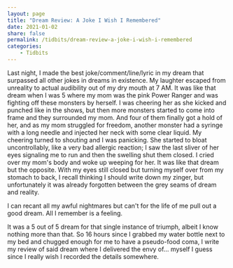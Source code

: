 ```yaml
---
layout: page
title: "Dream Review: A Joke I Wish I Remembered"
date: 2021-01-02
share: false
permalink: /tidbits/dream-review-a-joke-i-wish-i-remembered
categories:
    - Tidbits
---
```


Last night, I made the best joke/comment/line/lyric in my dream that surpassed all other jokes in dreams in existence. My laughter escaped from unreality to actual audibility out of my dry mouth at 7 AM. It was like that dream when I was 5 where my mom was the pink Power Ranger and was fighting off these monsters by herself. I was cheering her as she kicked and punched like in the shows, but then more monsters started to come into frame and they surrounded my mom. And four of them finally got a hold of her, and as my mom struggled for freedom, another monster had a syringe with a long needle and injected her neck with some clear liquid. My cheering turned to shouting and I was panicking. She started to bloat uncontrollably, like a very bad allergic reaction; I saw the last sliver of her eyes signaling me to run and then the swelling shut them closed. I cried over my mom's body and woke up weeping for her. It was like that dream but the opposite. With my eyes still closed but turning myself over from my stomach to back, I recall thinking I should write down my zinger, but unfortunately it was already forgotten between the grey seams of dream and reality. 

I can recant all my awful nightmares but can't for the life of me pull out a good dream. All I remember is a feeling.

It was a 5 out of 5 dream for that single instance of triumph, albeit I know nothing more than that. So 16 hours since I grabbed my water bottle next to my bed and chugged enough for me to have a pseudo-food coma, I write my review of said dream where I delivered the envy of... myself I guess since I really wish I recorded the details somewhere. 